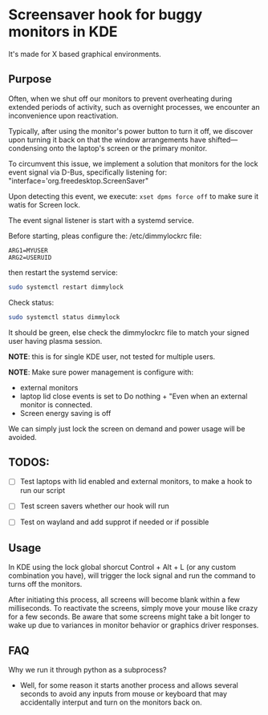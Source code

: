 # Screensaver hook for buggy monitors in KDE

It's made for X based graphical environments.

## Purpose


Often, when we shut off our monitors to prevent overheating during extended periods of activity, such as overnight processes, we encounter an inconvenience upon reactivation.

Typically, after using the monitor's power button to turn it off, we discover upon turning it back on that the window arrangements have shifted—condensing onto the laptop's screen or the primary monitor.

To circumvent this issue, we implement a solution that monitors for the lock event signal via D-Bus, specifically listening for:
"interface='org.freedesktop.ScreenSaver"

Upon detecting this event, we execute: ```xset dpms force off``` to make sure it watis for Screen lock.

The event signal listener is start with a systemd service.

Before starting, pleas configure the:
/etc/dimmylockrc file:
```
ARG1=MYUSER
ARG2=USERUID
```

then restart the systemd service:

```bash
sudo systemctl restart dimmylock
```

Check status:

```bash
sudo systemctl status dimmylock
```

It should be green, else check the dimmylockrc file to match your signed user having plasma session.

**NOTE**: this is for single KDE user, not tested for multiple users.

**NOTE**: Make sure power management is configure with:
- external monitors
- laptop lid close events is set to Do nothing + "Even when an external monitor is connected.
- Screen energy saving is off

We can simply just lock the screen on demand and power usage will be avoided.

## TODOS:

- [ ] Test laptops with lid enabled and external monitors, to make a hook to run our script
- [ ] Test screen savers whether our hook will run
- [ ] Test on wayland and add supprot if needed or if possible


## Usage

In KDE using the lock global shorcut Control + Alt + L (or any custom combination you have), will trigger the lock signal and run the command to turns off the monitors.

After initiating this process, all screens will become blank within a few milliseconds. To reactivate the screens, simply move your mouse like crazy for a few seconds.
Be aware that some screens might take a bit longer to wake up due to variances in monitor behavior or graphics driver responses.

## FAQ

Why we run it through python as a subprocess?
- Well, for some reason it starts another process and allows several seconds to avoid any inputs from mouse or keyboard that may accidentally interput and turn on the monitors back on.
